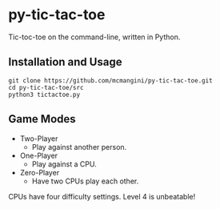# py-tic-tac-toe

Tic-toc-toe on the command-line, written in Python.

## Installation and Usage

```
git clone https://github.com/mcmangini/py-tic-tac-toe.git
cd py-tic-tac-toe/src
python3 tictactoe.py
```

## Game Modes

- Two-Player
    - Play against another person.
- One-Player
    - Play against a CPU.
- Zero-Player
    - Have two CPUs play each other.

CPUs have four difficulty settings. Level 4 is unbeatable!
